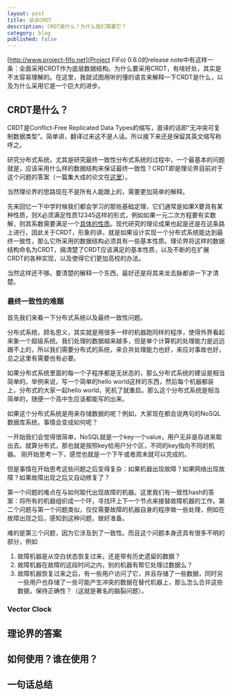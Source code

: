 ```yaml
---
layout: post
title: 谈谈CRDT
description: CRDT是什么？为什么我们需要它？
category: blog
published: false
---
```


[http://www.project-fifo.net](Project FiFo) 0.6.0的release note中有这样一条：全面采用CRDT作为底层数据结构。为什么要采用CRDT，有啥好处，其实是不太容易理解的。在这里，我就试图用听的懂的语言来解释一下CRDT是什么，以及为什么采用它是一个巨大的进步。

## CRDT是什么？

CRDT是Conflict-Free Replicated Data Types的缩写，直译的话即“无冲突可复制数据类型”。简单讲，翻译过来这不是人话。所以接下来还是保留其英文缩写称呼之。

研究分布式系统，尤其是研究最终一致性分布式系统的过程中，一个最基本的问题就是，应该采用什么样的数据结构来保证最终一致性？CRDT即是理论界目前对于这个问题的答案（一篇集大成的论文在[这里](http://hal.upmc.fr/docs/00/55/55/88/PDF/techreport.pdf)）。

当然理论界的思路现在不是所有人能跟上的，需要更加简单的解释。

先来回忆一下中学时候我们都会学习的那些基础定理，它们通常是如果X要具有某种性质，则X必须满足性质12345这样的形式，例如如果一元二次方程要有实数解，则其系数需要满足一个[具体的性质](http://wenku.baidu.com/view/32c156200722192e4536f6db.html)。现代研究的理论成果也起是还是在这条路上进行，因此关于CRDT，形象的讲，就是如果设计实现一个分布式系统能达到最终一致性，那么它所采用的数据结构必须具有一些基本性质。理论界将这样的数据结构命名为CRDT，搞清楚了CRDT应该满足的基本性质，以及不断的在扩展CRDT的各种实现，以及使得它们更加高校的办法。

当然这样还不够。要清楚的解释一个东西，最好还是将其来龙去脉都讲一下才清楚。

### 最终一致性的难题

首先我们来看一下分布式系统以及最终一致性问题。

分布式系统，顾名思义，其实就是用很多一样的机器跑同样的程序，使得外界看起来象一个超级系统。我们处理的数据越来越多，但是单个计算机的处理能力是远远跟不上的，所以我们需要分布式的系统，来合并处理能力也好，来应对事故也好，总之这里有需要也有必要。

如果分布式系统里面的每一个子程序都是无状态的，那么分布式系统的建设是相当简单的。举例来说，写一个简单的hello world这样的东西，然后每个机器都装上，分布式的大家一起hello world，死机了就重启。那么这个分布式系统是相当简单的，随便一个高中生应该都能写的出来。

如果这个分布式系统是用来存储数据的呢？例如，大家现在都会说两句的NoSQL数据库系统，事情会变成如何呢？

一开始我们会觉得很简单，NoSQL就是一个key一个value，用户无非是存进来取出去。就算分布式，那也就是按照key给用户分个区，不同的key指向不同的机器。
刚开始思考一下，感觉也就是一个下午或者周末就可以完成的。

但是事情在开始思考这些问题之后变得复杂：如果机器出现故障？如果网络出现故障？如果故障出现之后又自动修复了？

第一个问题的难点在与如何取代出现故障的机器。这里我们有一致性hash的答案：将所有的机器组织成一个环，寻找环上下一个节点来接替故障机器的工作。第二个问题与第一个问题类似，仅仅需要故障的机器自身的程序做一些处理，例如在故障出现之后，感知到这种问题，做好准备。

难的是第三个问题，因为它涉及到了一致性。而且这个问题本身还具有很多不明的部分，例如

1. 故障机器是从空白状态恢复过来，还是带有历史遗留的数据？
2. 故障机器在故障的这段时间之内，别的机器有帮它处理过数据么？
3. 故障机器恢复过来之后，有一些用户访问了它，并且存储了一些数据，同时另一些用户也存储了一些可能产生冲突的数据在替代机器上，那么怎么合并这些数据，保持正确性？（这就是著名的脑裂问题）。

### Vector Clock

## 理论界的答案

## 如何使用？谁在使用？

## 一句话总结

